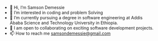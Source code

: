 - 👋 Hi, I’m Samson Demessie
- 👀 I’m interested in coding and problem Solving
- 🌱 I’m currently pursuing a degree in software engineering at Addis Ababa Science and Technology University in Ethiopia.
- 💞️ I am open to collaborating on exciting software development projects.
- 📫 How to reach me samsondemessie@gmail.com


